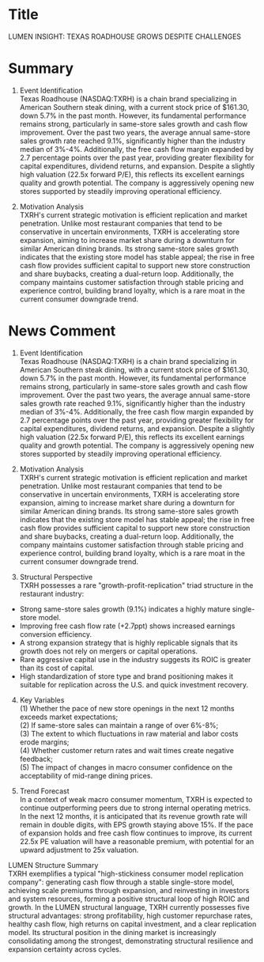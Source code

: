 # Title
LUMEN INSIGHT: TEXAS ROADHOUSE GROWS DESPITE CHALLENGES

# Summary
1. Event Identification  
Texas Roadhouse (NASDAQ:TXRH) is a chain brand specializing in American Southern steak dining, with a current stock price of $161.30, down 5.7% in the past month. However, its fundamental performance remains strong, particularly in same-store sales growth and cash flow improvement. Over the past two years, the average annual same-store sales growth rate reached 9.1%, significantly higher than the industry median of 3%-4%. Additionally, the free cash flow margin expanded by 2.7 percentage points over the past year, providing greater flexibility for capital expenditures, dividend returns, and expansion. Despite a slightly high valuation (22.5x forward P/E), this reflects its excellent earnings quality and growth potential. The company is aggressively opening new stores supported by steadily improving operational efficiency.

2. Motivation Analysis  
TXRH's current strategic motivation is efficient replication and market penetration. Unlike most restaurant companies that tend to be conservative in uncertain environments, TXRH is accelerating store expansion, aiming to increase market share during a downturn for similar American dining brands. Its strong same-store sales growth indicates that the existing store model has stable appeal; the rise in free cash flow provides sufficient capital to support new store construction and share buybacks, creating a dual-return loop. Additionally, the company maintains customer satisfaction through stable pricing and experience control, building brand loyalty, which is a rare moat in the current consumer downgrade trend.

# News Comment
1. Event Identification  
Texas Roadhouse (NASDAQ:TXRH) is a chain brand specializing in American Southern steak dining, with a current stock price of $161.30, down 5.7% in the past month. However, its fundamental performance remains strong, particularly in same-store sales growth and cash flow improvement. Over the past two years, the average annual same-store sales growth rate reached 9.1%, significantly higher than the industry median of 3%-4%. Additionally, the free cash flow margin expanded by 2.7 percentage points over the past year, providing greater flexibility for capital expenditures, dividend returns, and expansion. Despite a slightly high valuation (22.5x forward P/E), this reflects its excellent earnings quality and growth potential. The company is aggressively opening new stores supported by steadily improving operational efficiency.

2. Motivation Analysis  
TXRH's current strategic motivation is efficient replication and market penetration. Unlike most restaurant companies that tend to be conservative in uncertain environments, TXRH is accelerating store expansion, aiming to increase market share during a downturn for similar American dining brands. Its strong same-store sales growth indicates that the existing store model has stable appeal; the rise in free cash flow provides sufficient capital to support new store construction and share buybacks, creating a dual-return loop. Additionally, the company maintains customer satisfaction through stable pricing and experience control, building brand loyalty, which is a rare moat in the current consumer downgrade trend.

3. Structural Perspective  
TXRH possesses a rare "growth-profit-replication" triad structure in the restaurant industry:  
- Strong same-store sales growth (9.1%) indicates a highly mature single-store model.  
- Improving free cash flow rate (+2.7ppt) shows increased earnings conversion efficiency.  
- A strong expansion strategy that is highly replicable signals that its growth does not rely on mergers or capital operations.  
- Rare aggressive capital use in the industry suggests its ROIC is greater than its cost of capital.  
- High standardization of store type and brand positioning makes it suitable for replication across the U.S. and quick investment recovery.

4. Key Variables  
(1) Whether the pace of new store openings in the next 12 months exceeds market expectations;  
(2) If same-store sales can maintain a range of over 6%-8%;  
(3) The extent to which fluctuations in raw material and labor costs erode margins;  
(4) Whether customer return rates and wait times create negative feedback;  
(5) The impact of changes in macro consumer confidence on the acceptability of mid-range dining prices.

5. Trend Forecast  
In a context of weak macro consumer momentum, TXRH is expected to continue outperforming peers due to strong internal operating metrics. In the next 12 months, it is anticipated that its revenue growth rate will remain in double digits, with EPS growth staying above 15%. If the pace of expansion holds and free cash flow continues to improve, its current 22.5x PE valuation will have a reasonable premium, with potential for an upward adjustment to 25x valuation.

LUMEN Structure Summary  
TXRH exemplifies a typical "high-stickiness consumer model replication company": generating cash flow through a stable single-store model, achieving scale premiums through expansion, and reinvesting in investors and system resources, forming a positive structural loop of high ROIC and growth. In the LUMEN structural language, TXRH currently possesses five structural advantages: strong profitability, high customer repurchase rates, healthy cash flow, high returns on capital investment, and a clear replication model. Its structural position in the dining market is increasingly consolidating among the strongest, demonstrating structural resilience and expansion certainty across cycles.
